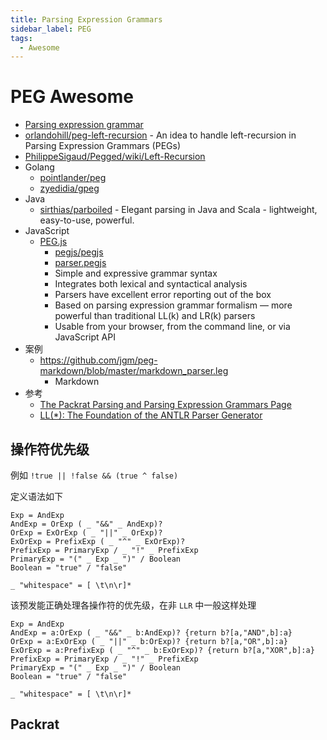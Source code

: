 ```yaml
---
title: Parsing Expression Grammars
sidebar_label: PEG
tags:
  - Awesome
---
```


# PEG Awesome

- [Parsing expression grammar](https://en.wikipedia.org/wiki/Parsing_expression_grammar)
- [orlandohill/peg-left-recursion](https://github.com/orlandohill/peg-left-recursion) - An idea to handle left-recursion in Parsing Expression Grammars (PEGs)
- [PhilippeSigaud/Pegged/wiki/Left-Recursion](https://github.com/PhilippeSigaud/Pegged/wiki/Left-Recursion)
- Golang
  - [pointlander/peg](https://github.com/pointlander/peg)
  - [zyedidia/gpeg](https://github.com/zyedidia/gpeg)
- Java
  - [sirthias/parboiled](https://github.com/sirthias/parboiled) - Elegant parsing in Java and Scala - lightweight, easy-to-use, powerful.
- JavaScript
  - [PEG.js](https://pegjs.org/)
    - [pegjs/pegjs](https://github.com/pegjs/pegjs)
    - [parser.pegjs](https://github.com/pegjs/pegjs/blob/master/src/parser.pegjs)
    - Simple and expressive grammar syntax
    - Integrates both lexical and syntactical analysis
    - Parsers have excellent error reporting out of the box
    - Based on parsing expression grammar formalism — more powerful than traditional LL(k) and LR(k) parsers
    - Usable from your browser, from the command line, or via JavaScript API
- 案例
  - https://github.com/jgm/peg-markdown/blob/master/markdown_parser.leg
    - Markdown
- 参考
  - [The Packrat Parsing and Parsing Expression Grammars Page](http://bford.info/packrat/)
  - [LL(\*): The Foundation of the ANTLR Parser Generator](http://www.antlr.org/papers/LL-star-PLDI11.pdf)

## 操作符优先级

例如 `!true || !false && (true ^ false)`

定义语法如下

```pegjs
Exp = AndExp
AndExp = OrExp ( _ "&&" _ AndExp)?
OrExp = ExOrExp ( _ "||" _ OrExp)?
ExOrExp = PrefixExp ( _ "^" _ ExOrExp)?
PrefixExp = PrimaryExp / _ "!" _ PrefixExp
PrimaryExp = "(" _ Exp _ ")" / Boolean
Boolean = "true" / "false"

_ "whitespace" = [ \t\n\r]*
```

该预发能正确处理各操作符的优先级，在非 `LLR` 中一般这样处理

```pegjs
Exp = AndExp
AndExp = a:OrExp ( _ "&&" _ b:AndExp)? {return b?[a,"AND",b]:a}
OrExp = a:ExOrExp ( _ "||" _ b:OrExp)? {return b?[a,"OR",b]:a}
ExOrExp = a:PrefixExp ( _ "^" _ b:ExOrExp)? {return b?[a,"XOR",b]:a}
PrefixExp = PrimaryExp / _ "!" _ PrefixExp
PrimaryExp = "(" _ Exp _ ")" / Boolean
Boolean = "true" / "false"

_ "whitespace" = [ \t\n\r]*
```

## Packrat
